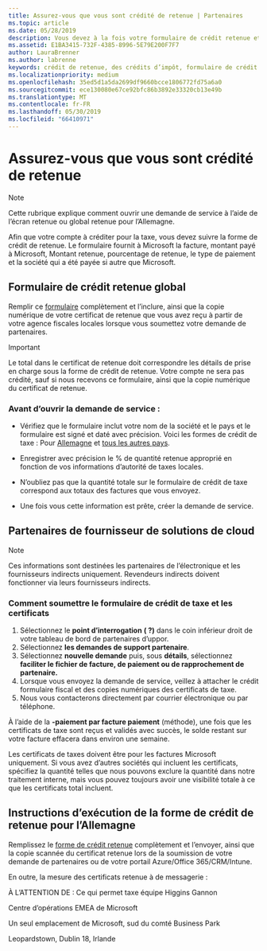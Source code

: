 ```yaml
---
title: Assurez-vous que vous sont crédité de retenue | Partenaires
ms.topic: article
ms.date: 05/28/2019
description: Vous devez à la fois votre formulaire de crédit retenue et le certificat de retenue pour ouvrir une demande de service.
ms.assetid: E1BA3415-732F-4385-8996-5E79E200F7F7
author: LauraBrenner
ms.author: labrenne
keywords: crédit de retenue, des crédits d’impôt, formulaire de crédit allemande taxe, crédit d’impôt de formulaire
ms.localizationpriority: medium
ms.openlocfilehash: 35ed5d1a5da2699df9660bcce1806772fd75a6a0
ms.sourcegitcommit: ece130080e67ce92bfc86b3892e33320cb13e49b
ms.translationtype: MT
ms.contentlocale: fr-FR
ms.lasthandoff: 05/30/2019
ms.locfileid: "66410971"
---
```

# <a name="make-sure-you-are-credited-for-withholding-tax"></a>Assurez-vous que vous sont crédité de retenue

>[!Note]
>Cette rubrique explique comment ouvrir une demande de service à l’aide de l’écran retenue ou global retenue pour l’Allemagne.

Afin que votre compte à créditer pour la taxe, vous devez suivre la forme de crédit de retenue. Le formulaire fournit à Microsoft la facture, montant payé à Microsoft, Montant retenue, pourcentage de retenue, le type de paiement et la société qui a été payée si autre que Microsoft.  

## <a name="global-withholding-tax-credit-form"></a>Formulaire de crédit retenue global

Remplir ce [formulaire](https://query.prod.cms.rt.microsoft.com/cms/api/am/binary/RE30311) complètement et l’inclure, ainsi que la copie numérique de votre certificat de retenue que vous avez reçu à partir de votre agence fiscales locales lorsque vous soumettez votre demande de partenaires.
>[!IMPORTANT]
>Le total dans le certificat de retenue doit correspondre les détails de prise en charge sous la forme de crédit de retenue. Votre compte ne sera pas crédité, sauf si nous recevons ce formulaire, ainsi que la copie numérique du certificat de retenue.

### <a name="before-opening-the-service-request"></a>Avant d’ouvrir la demande de service :

- Vérifiez que le formulaire inclut votre nom de la société et le pays et le formulaire est signé et daté avec précision. Voici les formes de crédit de taxe : Pour [Allemagne](https://query.prod.cms.rt.microsoft.com/cms/api/am/binary/RE305Lo) et [tous les autres pays](https://query.prod.cms.rt.microsoft.com/cms/api/am/binary/RE30311).

- Enregistrer avec précision le % de quantité retenue approprié en fonction de vos informations d’autorité de taxes locales.

- N’oubliez pas que la quantité totale sur le formulaire de crédit de taxe correspond aux totaux des factures que vous envoyez. 

- Une fois vous cette information est prête, créer la demande de service.

## <a name="cloud-solution-provider-partners"></a>Partenaires de fournisseur de solutions de cloud

>[!Note]
>Ces informations sont destinées les partenaires de l’électronique et les fournisseurs indirects uniquement. Revendeurs indirects doivent fonctionner via leurs fournisseurs indirects.

### <a name="how-to-submit-the-tax-credit-form-and-the-certificates"></a>Comment soumettre le formulaire de crédit de taxe et les certificats

1. Sélectionnez le **point d’interrogation** **( ?)**  dans le coin inférieur droit de votre tableau de bord de partenaires d’uppor.
2. Sélectionnez **les demandes de support partenaire**.
3. Sélectionnez **nouvelle demande** puis, sous **détails**, sélectionnez **faciliter le fichier de facture, de paiement ou de rapprochement de partenaire.**
4. Lorsque vous envoyez la demande de service, veillez à attacher le crédit formulaire fiscal et des copies numériques des certificats de taxe.
5. Nous vous contacterons directement par courrier électronique ou par téléphone.

À l’aide de la **-paiement par facture paiement** (méthode), une fois que les certificats de taxe sont reçus et validés avec succès, le solde restant sur votre facture effacera dans environ une semaine. 

Les certificats de taxes doivent être pour les factures Microsoft uniquement. Si vous avez d’autres sociétés qui incluent les certificats, spécifiez la quantité telles que nous pouvons exclure la quantité dans notre traitement interne, mais vous pouvez toujours avoir une visibilité totale à ce que les certificats total incluent. 

## <a name="instructions-for-completing-the-withholding-tax-credit-form-for-germany"></a>Instructions d’exécution de la forme de crédit de retenue pour l’Allemagne

Remplissez le [forme de crédit retenue](https://query.prod.cms.rt.microsoft.com/cms/api/am/binary/RE305Lo) complètement et l’envoyer, ainsi que la copie scannée du certificat retenue lors de la soumission de votre demande de partenaires ou de votre portail Azure/Office 365/CRM/Intune. 

En outre, la mesure des certificats retenue à de messagerie :

À L’ATTENTION DE : Ce qui permet taxe équipe Higgins Gannon

Centre d’opérations EMEA de Microsoft

Un seul emplacement de Microsoft, sud du comté Business Park

Leopardstown, Dublin 18, Irlande
